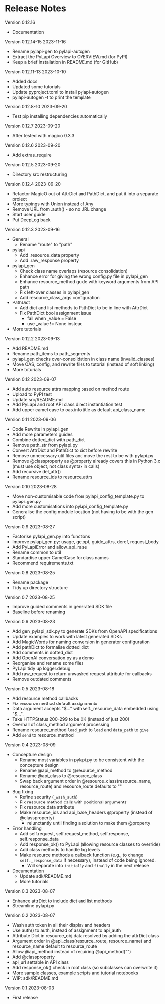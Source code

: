 # Release Notes

Version 0.12.16
- Documentation

Version 0.12.14-15 2023-11-16
- Rename pylapi-gen to pylapi-autogen
- Extract the PyLapi Overview to OVERVIEW.md (for PyPI)
- Keep a brief installation in README.md (for GitHub)

Version 0.12.11-13 2023-10-10
- Added docs
- Updated some tutorials
- Update pyproject.toml to install pylapi-autogen
- pylapi-autogen -t to print the template

Version 0.12.8-10 2023-09-20
- Test pip installing dependencies automatically

Version 0.12.7 2023-09-20
- After tested with magico 0.3.3

Version 0.12.6 2023-09-20
- Add extras_require

Version 0.12.5 2023-09-20
- Directory src restructuring

Version 0.12.4 2023-09-20
- Refactor MagicO out of AttrDict and PathDict, and put it into a separate project
- More typings with Union instead of Any
- Remove URL from .auth() - so no URL change
- Start user guide
- Put DeepLog back

Version 0.12.3 2023-09-16
- General
  - Rename "route" to "path"
- pylapi
  - Add .resource_data property
  - Add .raw_response property
- pylapi_gen
  - Check class name overlaps (resource consolidation)
  - Enhance error for giving the wrong config.py file in pylapi_gen
  - Enhance resource_method guide with keyword arguments from API path
  - Fix left-over classes in pylapi_gen
  - Add resource_class_args configuration
- PathDict
  - Add dict and list methods to PathDict to be in line with AttrDict
  - Fix PathDict bool assignment issue
    - fail when _value = False
    - use _value != None instead
- More tutorials

Version 0.12.2 2023-09-13
- Add README.md
- Rename path_items to path_segments
- pylapi_gen checks over-consolidation in class name (invalid_classes)
- Move OAS, config, and rewrite files to tutorial (instead of soft linking)
- More toturials

Version 0.12 2023-09-07
- Add auto resource attrs mapping based on method route
- Upload to PyPI test
- Update src/README.md
- Add PyLapi and root API class direct instantiation test
- Add upper camel case to oas.info.title as default api_class_name

Version 0.11 2023-09-06
- Code Rewrite in pylapi_gen
- Add more parameters guides
- Combine dotted_dict with path_dict
- Remove path_str from pylapi.py
- Convert AttrDict and PathDict to dict before rewrite
- Remove unnecessary util files and move the rest to be with pylapi.py
- Remove @classproperty as @property already covers this in Python 3.x (must use object, not class syntax in calls)
- Add recursive del_attr()
- Rename resource_ids to resource_attrs

Version 0.10 2023-08-28
- Move non-customisable code from pylapi_config_template.py to pylapi_gen.py
- Add more customisations into pylapi_config_template.py
- Generalise the config module location (not having to be with the gen script)

Version 0.9 2023-08-27
- Factorise pylapi_gen.py into functions
- Improve pylapi_gen.py: usage, getopt, guide_attrs, deref, request_body
- Add PyLapiError and allow_api_raise
- Rename common to util
- Standardise upper CamelCase for class names
- Recommend requirements.txt

Version 0.8 2023-08-25
- Rename package
- Tidy up directory structure

Version 0.7 2023-08-25
- Improve guided comments in generated SDK file
- Baseline before renaming

Version 0.6 2023-08-23
- Add gen_pylapi_sdk.py to generate SDKs from OpenAPI specifications
- Update examples to work with latest generated SDKs
- Add MagicWords for naming conversion in generator configuration
- Add pathDict to formalise dotted_dict
- Add comments in dotted_dict
- Add OpenAI conversation.py as a demo
- Reorganise and rename some files
- PyLapi tidy up logger.debug
- Add raw_request to return unwashed request attribute for callbacks
- Remove outdated comments

Version 0.5 2023-08-18
- Add resource method callbacks
- Fix resource method default assignments
- Data argument accepts "$..." with self._resource_data embedded using "$...".
- Take HTTPStatus 200-299 to be OK (instead of just 200)
- Overhall of class_method argument processing
- Rename resource_method `load_path` to `load` and `data_path` to `give`
- Add `send` to resource_method

Version 0.4 2023-08-09
- Concepture design
  - Rename most variables in pylapi.py to be consistent with the concepture design
  - Rename @api_method to @resource_method
  - Rename @api_class to @resource_class
  - Swap back argument order in @resource_class(resource_name, resource_route) and resource_route defaults to ""
- Bug fixing
  - Refine security (`_wash_auth`)
  - Fix resource method calls with positional arguments
  - Fix resource.data attribute
  - Make resource_ids and api_base_headers @property (instead of @classproperty)
    - relunctantly until finding a solution to make them @property
- Error handling
  - Add self.request, self.request_method, self.response, self.response_data
  - Add response_ok() to PyLapi (allowing resource classes to override)
  - Add class methods to handle log levels
  - Make resource methods a callback function (e.g., to change `self._response_data` if necessary), instead of code being ignored.
    - Will separate into `initially` and `finally` in the next release
- Documentation
  - Update sdk/README.md
  - More tutorials

Version 0.3 2023-08-07
- Enhance attrDict to include dict and list methods
- Streamline pylapi.py

Version 0.2 2023-08-07
- Wash auth token in all their display and headers
- Use auth() to auth, instead of assignment to api_auth
- Attribute Dict in resource_obj.data resolved by adding the attrDict class
- Argument order in @api_class(resource_route, resource_name) and resource_name default to resource_route
- Allow @api_method instead of requiring @api_method("")
- Add @classproperty
- api_url settable in API class
- Add response_ok() check in root class (so subclasses can overwrite it)
- More sample classes, example scripts and tutorial notebooks
- WIP: sdk/README.md

Version 0.1 2023-08-03
- First release
